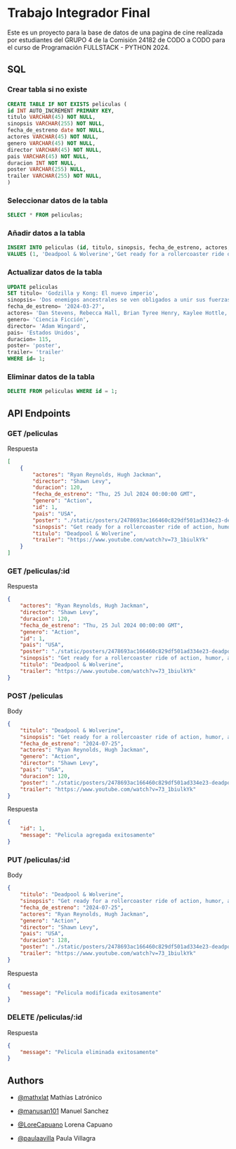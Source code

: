 # Trabajo Integrador Final

Este es un proyecto para la base de datos de una pagina de cine realizada por estudiantes del GRUPO 4 de la Comisión 24182 de CODO a CODO para el curso de Programación FULLSTACK - PYTHON 2024.

## SQL

### Crear tabla si no existe
```sql
CREATE TABLE IF NOT EXISTS peliculas (
id INT AUTO_INCREMENT PRIMARY KEY,
titulo VARCHAR(45) NOT NULL,
sinopsis VARCHAR(255) NOT NULL,
fecha_de_estreno date NOT NULL,
actores VARCHAR(45) NOT NULL,
genero VARCHAR(45) NOT NULL,
director VARCHAR(45) NOT NULL,
pais VARCHAR(45) NOT NULL,
duracion INT NOT NULL,
poster VARCHAR(255) NULL,
trailer VARCHAR(255) NOT NULL,
)
```
### Seleccionar datos de la tabla
```sql
SELECT * FROM peliculas;
```
### Añadir datos a la tabla
```sql
INSERT INTO peliculas (id, titulo, sinopsis, fecha_de_estreno, actores, genero, director, pais, duracion, poster, trailer)
VALUES (1, 'Deadpool & Wolverine','Get ready for a rollercoaster ride of action, humor, and unexpected twists as Deadpool and Wolverine embark on an epic adventure that will leave a lasting impact on the MCU and its beloved characters.','2024-07-25','Ryan Reynolds, Hugh Jackman','Action','Shawn Levy','USA',120,'https://cdn.marvel.com/content/1x/deadpoolandwolverine_lob_crd_02.jpg','https://www.youtube.com/watch?v=73_1biulkYk');
```
### Actualizar datos de la tabla
```sql
UPDATE peliculas
SET titulo= 'Godzilla y Kong: El nuevo imperio',
sinopsis= 'Dos enemigos ancestrales se ven obligados a unir sus fuerzas contra un nuevo enemigo En Godzilla x Kong: the new empire, un enemigo ancestral resurge de la oscuridad, decidido a desatar el caos absoluto en el mundo. Ante una amenaza imparable, los legendarios Godzilla y Kong deben dejar de lado su histórica rivalidad y trabajar juntos. Mientras todos se preparan para la batalla, importantes descubrimientos del pasado se revelan, brindando información sobre el origen de la Isla Calavera y la enigmática rivalidad entre especies, que ha perdurado a lo largo de generaciones.',
fecha_de_estreno= '2024-03-27',
actores= 'Dan Stevens, Rebecca Hall, Brian Tyree Henry, Kaylee Hottle, Fala Chen, Alex Ferns, Rachel House',
genero= 'Ciencia Ficción',
director= 'Adam Wingard',
pais= 'Estados Unidos',
duracion= 115,
poster= 'poster',
trailer= 'trailer'
WHERE id= 1;


```
### Eliminar datos de la tabla
```sql
DELETE FROM peliculas WHERE id = 1;
```

## API Endpoints

### GET /peliculas
Respuesta
```json
[
    {
        "actores": "Ryan Reynolds, Hugh Jackman",
        "director": "Shawn Levy",
        "duracion": 120,
        "fecha_de_estreno": "Thu, 25 Jul 2024 00:00:00 GMT",
        "genero": "Action",
        "id": 1,
        "pais": "USA",
        "poster": "./static/posters/2478693ac166460c829df501ad334e23-deadpoolandwolverine.jpg",
        "sinopsis": "Get ready for a rollercoaster ride of action, humor, and unexpected twists as Deadpool and Wolverine embark on an epic adventure that will leave a lasting impact on the MCU and its beloved characters.",
        "titulo": "Deadpool & Wolverine",
        "trailer": "https://www.youtube.com/watch?v=73_1biulkYk"
    }
]
```
### GET /peliculas/:id
Respuesta
```json
{
    "actores": "Ryan Reynolds, Hugh Jackman",
    "director": "Shawn Levy",
    "duracion": 120,
    "fecha_de_estreno": "Thu, 25 Jul 2024 00:00:00 GMT",
    "genero": "Action",
    "id": 1,
    "pais": "USA",
    "poster": "./static/posters/2478693ac166460c829df501ad334e23-deadpoolandwolverine.jpg",
    "sinopsis": "Get ready for a rollercoaster ride of action, humor, and unexpected twists as Deadpool and Wolverine embark on an epic adventure that will leave a lasting impact on the MCU and its beloved characters.",
    "titulo": "Deadpool & Wolverine",
    "trailer": "https://www.youtube.com/watch?v=73_1biulkYk"
}
```

### POST /peliculas
Body
```json
{
    "titulo": "Deadpool & Wolverine",
    "sinopsis": "Get ready for a rollercoaster ride of action, humor, and unexpected twists as Deadpool and Wolverine embark on an epic adventure that will leave a lasting impact on the MCU and its beloved characters.",
    "fecha_de_estreno": "2024-07-25",
    "actores": "Ryan Reynolds, Hugh Jackman",
    "genero": "Action",
    "director": "Shawn Levy",
    "pais": "USA",
    "duracion": 120,
    "poster": "./static/posters/2478693ac166460c829df501ad334e23-deadpoolandwolverine.jpg",
    "trailer": "https://www.youtube.com/watch?v=73_1biulkYk"
}
```
Respuesta
```json
{
    "id": 1,
    "message": "Pelicula agregada exitosamente"
}
```

### PUT /peliculas/:id
Body
```json
{
    "titulo": "Deadpool & Wolverine",
    "sinopsis": "Get ready for a rollercoaster ride of action, humor, and unexpected twists as Deadpool and Wolverine embark on an epic adventure that will leave a lasting impact on the MCU and its beloved characters.",
    "fecha_de_estreno": "2024-07-25",
    "actores": "Ryan Reynolds, Hugh Jackman",
    "genero": "Action",
    "director": "Shawn Levy",
    "pais": "USA",
    "duracion": 128,
    "poster": "./static/posters/2478693ac166460c829df501ad334e23-deadpoolandwolverine.jpg",
    "trailer": "https://www.youtube.com/watch?v=73_1biulkYk"
}
```

Respuesta
```json
{
    "message": "Pelicula modificada exitosamente"
}
```

### DELETE /peliculas/:id
Respuesta
```json
{
    "message": "Pelicula eliminada exitosamente"
}
```

## Authors

- [@mathxlat](https://github.com/mathxlat)
Mathías Latrónico

- [@manusan101](https://github.com/manusan101)
Manuel Sanchez

- [@LoreCapuano](https://github.com/LoreCapuano)
Lorena Capuano

- [@paulaavilla](https://github.com/paulaavilla)
Paula Villagra